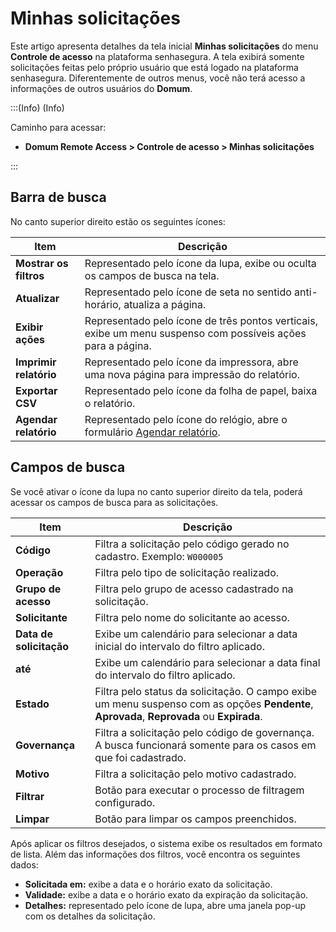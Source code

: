 # Minhas solicitações

Este artigo apresenta detalhes da tela inicial **Minhas solicitações** do menu **Controle de acesso** na plataforma senhasegura. A tela exibirá somente solicitações feitas pelo próprio usuário que está logado na plataforma senhasegura. Diferentemente de outros menus, você não terá acesso a informações de outros usuários do **Domum**.

:::(Info) (Info)

Caminho para acessar:

* **Domum Remote Access > Controle de acesso > Minhas solicitações**


:::

## Barra de busca

No canto superior direito estão os seguintes ícones:

| Item          | Descrição                                                         |
|---------------|-------------------------------------------------------------------|
| **Mostrar os filtros** | Representado pelo ícone da lupa, exibe ou oculta os campos de busca na tela. |
| **Atualizar**     | Representado pelo ícone de seta no sentido anti-horário, atualiza a página. |
| **Exibir ações**  | Representado pelo ícone de três pontos verticais, exibe um menu suspenso com possíveis ações para a página. |
| **Imprimir relatório** | Representado pelo ícone da impressora, abre uma nova página para impressão do relatório. |
| **Exportar CSV**   | Representado pelo ícone da folha de papel, baixa o relatório.        |
| **Agendar relatório** | Representado pelo ícone do relógio, abre o formulário [Agendar relatório](/v3-33/docs/pt/general-information-how-to-issue-download-and-schedule-device-reports). |

## Campos de busca

Se você ativar o ícone da lupa no canto superior direito da tela, poderá acessar os campos de busca para as solicitações.

| Item          | Descrição                                                         |
|---------------|-------------------------------------------------------------------|
| **Código**        | Filtra a solicitação pelo código gerado no cadastro. Exemplo: `W000005` |
| **Operação**      | Filtra pelo tipo de solicitação realizado.                        |
| **Grupo de acesso** | Filtra pelo grupo de acesso cadastrado na solicitação.            |
| **Solicitante**   | Filtra pelo nome do solicitante ao acesso.                         |
| **Data de solicitação** | Exibe um calendário para selecionar a data inicial do intervalo do filtro aplicado. |
| **até**           | Exibe um calendário para selecionar a data final do intervalo do filtro aplicado. |
| **Estado**        | Filtra pelo status da solicitação. O campo exibe um menu suspenso com as opções **Pendente**, **Aprovada**, **Reprovada** ou **Expirada**. |
| **Governança**     | Filtra a solicitação pelo código de governança. A busca funcionará somente para os casos em que foi cadastrado. |
| **Motivo**        | Filtra a solicitação pelo motivo cadastrado.                      |
| **Filtrar**       | Botão para executar o processo de filtragem configurado.          |
| **Limpar**        | Botão para limpar os campos preenchidos.                           |

Após aplicar os filtros desejados, o sistema exibe os resultados em formato de lista. Além das informações dos filtros, você encontra os seguintes dados:

- **Solicitada em:** exibe a data e o horário exato da solicitação.
- **Validade:** exibe a data e o horário exato da expiração da solicitação.
- **Detalhes:** representado pelo ícone de lupa, abre uma janela pop-up com os detalhes da solicitação.
